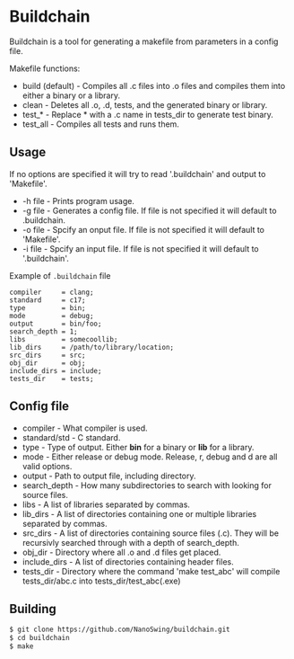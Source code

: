 # Buildchain
Buildchain is a tool for generating a makefile from parameters in a config file.

Makefile functions:
- build (default) - Compiles all .c files into .o files and compiles them into either a binary or a library.
- clean           - Deletes all .o, .d, tests, and the generated binary or library.
- test_*          - Replace * with a .c name in tests_dir to generate test binary.
- test_all        - Compiles all tests and runs them.

## Usage
If no options are specified it will try to read '.buildchain' and output to 'Makefile'.

- -h file - Prints program usage.
- -g file - Generates a config file. If file is not specified it will default to .buildchain.
- -o file - Spcify an onput file. If file is not specified it will default to 'Makefile'.
- -i file - Spcify an input file. If file is not specified it will default to '.buildchain'.

Example of `.buildchain` file
```text
compiler     = clang;
standard     = c17;
type         = bin;
mode         = debug;
output       = bin/foo;
search_depth = 1;
libs         = somecoollib;
lib_dirs     = /path/to/library/location;
src_dirs     = src;
obj_dir      = obj;
include_dirs = include;
tests_dir    = tests;
```

## Config file
- compiler     - What compiler is used.
- standard/std - C standard.
- type         - Type of output. Either **bin** for a binary or **lib** for a library.
- mode         - Either release or debug mode. Release, r, debug and d are all valid options.
- output       - Path to output file, including directory.
- search_depth - How many subdirectories to search with looking for source files.
- libs         - A list of libraries separated by commas.
- lib_dirs     - A list of directories containing one or multiple libraries separated by commas.
- src_dirs     - A list of directories containing source files (.c). They will be recursivly searched through with a depth of search_depth.
- obj_dir      - Directory where all .o and .d files get placed.
- include_dirs - A list of directories containing header files.
- tests_dir    - Directory where the command 'make test_abc' will compile tests_dir/abc.c into tests_dir/test_abc(.exe)

## Building
```bash
$ git clone https://github.com/NanoSwing/buildchain.git
$ cd buildchain
$ make
```
